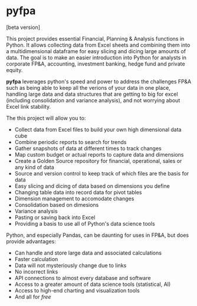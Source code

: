 # pyfpa

[beta version]

This project provides essential Financial, Planning & Analysis functions in Python.  It allows collecting data from Excel sheets and combining them into a multidimensional dataframe for easy slicing and dicing large amounts of data. The goal is to make an easier introduction into Python for analysts in corporate FP&A, accounting, investment banking, hedge fund and private equity.  

**pyfpa** leverages python's speed and power to address the challenges FP&A such as being able to keep all the verions of your data in one place, handling large data and data structures that are getting to big for excel (including consolidation and variance analysis), and not worrying about Excel link stability.

The this project will allow you to:

- Collect data from Excel files to build your own high dimensional data cube
- Combine periodic reports to search for trends
- Gather snapshots of data at different times to track changes
- Map custom budget or actual reports to capture data and dimensions
- Create a Golden Source repository for financial, operational, sales or any kind of data
- Source and version control to keep track of which files are the basis for data
- Easy slicing and dicing of data based on dimensions you define
- Changing table data into record data for pivot tables
- Dimension management to accomodate changes
- Consolidation based on dimesions
- Variance analysis
- Pasting or saving back into Excel
- Providing a basis to use all of Python's data science tools

Python, and especially Pandas, can be daunting for uses in FP&A, but does provide advantages:

- Can handle and store large data and associated calculations
- Faster calculation
- Data will not mysteriously change due to links
- No incorrect links
- API connections to almost every database and software
- Access to a greater amount of data science tools (statistical, AI)
- Access to high-end charting and visualization tools
- And all for *free*


